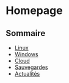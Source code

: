 # Homepage

## Sommaire
- [Linux](Linux/index.md)
- [Windows]()
- [Cloud]()
- [Sauvegardes]()
- [Actualités]()

